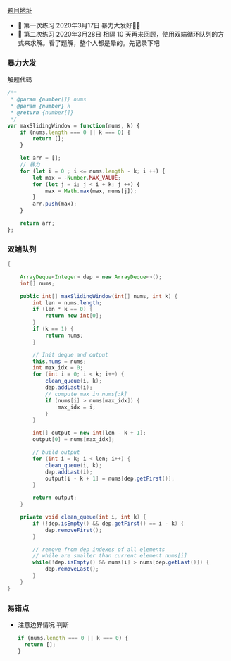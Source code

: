 [题目地址](https://leetcode-cn.com/problems/sliding-window-maximum/)



- :slightly_smiling_face: 第一次练习  2020年3月17日 暴力大发好:ox::beers:
- :shit: 第二次练习  2020年3月28日 相隔 10 天再来回顾，使用双端循环队列的方式来求解。看了题解，整个人都是晕的。先记录下吧



### 暴力大发

解题代码

```javascript
/**
 * @param {number[]} nums
 * @param {number} k
 * @return {number[]}
 */
var maxSlidingWindow = function(nums, k) {
    if (nums.length === 0 || k === 0) {
        return [];
    }

    let arr = [];
    // 暴力
    for (let i = 0 ; i <= nums.length - k; i ++) {
        let max = -Number.MAX_VALUE;
        for (let j = i; j < i + k; j ++) {
            max = Math.max(max, nums[j]);
        }
        arr.push(max);
    }

    return arr;
};
```





### 双端队列

```java
{

    ArrayDeque<Integer> dep = new ArrayDeque<>();
    int[] nums;

    public int[] maxSlidingWindow(int[] nums, int k) {
        int len = nums.length;
        if (len * k == 0) {
            return new int[0];
        }
        if (k == 1) {
            return nums;
        }

        // Init deque and output
        this.nums = nums;
        int max_idx = 0;
        for (int i = 0; i < k; i++) {
            clean_queue(i, k);
            dep.addLast(i);
            // compute max in nums[:k]
            if (nums[i] > nums[max_idx]) {
                max_idx = i;
            }
        }

        int[] output = new int[len - k + 1];
        output[0] = nums[max_idx];

        // build output
        for (int i = k; i < len; i++) {
            clean_queue(i, k);
            dep.addLast(i);
            output[i - k + 1] = nums[dep.getFirst()];
        }

        return output;
    }

    private void clean_queue(int i, int k) {
        if (!dep.isEmpty() && dep.getFirst() == i - k) {
            dep.removeFirst();
        }

        // remove from dep indexes of all elements
        // while are smaller than current element nums[i]
        while(!dep.isEmpty() && nums[i] > nums[dep.getLast()]) {
            dep.removeLast();
        }
    }
}
```



### 易错点

- 注意边界情况 判断

  ```javascript
  if (nums.length === 0 || k === 0) {
  	return [];
  }
  ```

  
